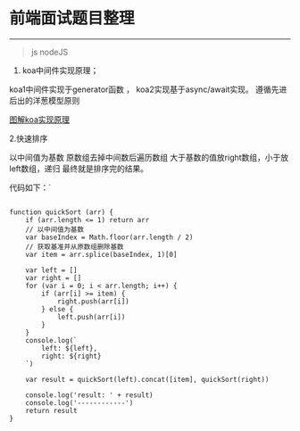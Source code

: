 # 前端面试题目整理

---

> js
>nodeJS

1. koa中间件实现原理；

koa1中间件实现于generator函数 ， koa2实现基于async/await实现。
遵循先进后出的洋葱模型原则

[图解koa实现原理](https://segmentfault.com/img/bVMAtq?w=498&h=349)

2.快速排序

以中间值为基数 原数组去掉中间数后遍历数组 大于基数的值放right数组，小于放left数组，递归 最终就是排序完的结果。

代码如下：`

```Quicksort

function quickSort (arr) {
    if (arr.length <= 1) return arr
    // 以中间值为基数
    var baseIndex = Math.floor(arr.length / 2)
    // 获取基准并从原数组删除基数
    var item = arr.splice(baseIndex, 1)[0]

    var left = []
    var right = []
    for (var i = 0; i < arr.length; i++) {
        if (arr[i] >= item) {
            right.push(arr[i])
        } else {
            left.push(arr[i])
        }
    }
    console.log(`
        left: ${left},
        right: ${right}
    `)

    var result = quickSort(left).concat([item], quickSort(right))

    console.log('result: ' + result)
    console.log('------------')
    return result
}


```